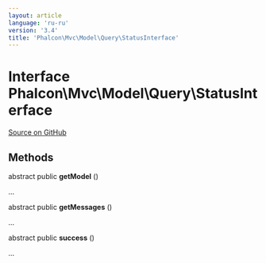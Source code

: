 ```yaml
---
layout: article
language: 'ru-ru'
version: '3.4'
title: 'Phalcon\Mvc\Model\Query\StatusInterface'
---
```


# Interface **Phalcon\Mvc\Model\Query\StatusInterface**

<a href="https://github.com/phalcon/cphalcon/tree/v3.4.0/phalcon/mvc/model/query/statusinterface.zep" class="btn btn-default btn-sm">Source on GitHub</a>

## Methods

abstract public **getModel** ()

...

abstract public **getMessages** ()

...

abstract public **success** ()

...